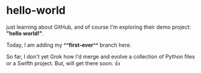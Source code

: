 # hello-world
just learning about GitHub, and of course I'm exploring their demo project: **"hello world!"**. 

Today, I am adding my __^^first-ever^^__ branch here.

So far, I don't yet Grok how I'd merge and evolve a collection of Python files or a Swifth project.  But, will get there soon. 👍
